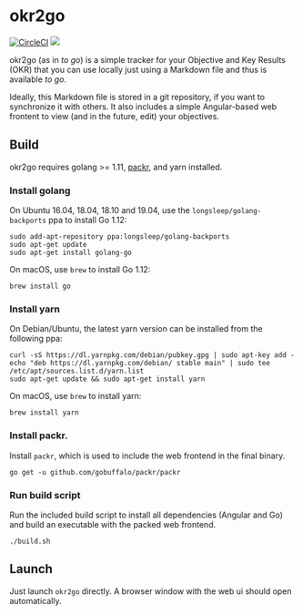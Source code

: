 # okr2go

[![CircleCI](https://circleci.com/gh/oxisto/okr2go.svg?style=shield)](https://circleci.com/gh/oxisto/okr2go) [![](https://godoc.org/github.com/oxisto/okr2go?status.svg)](https://godoc.org/github.com/oxisto/okr2go)


okr2go (as in *to go*)  is a simple tracker for your Objective and Key Results (OKR) that you can use locally just using a Markdown file and thus is available *to go*.

Ideally, this Markdown file is stored in a git repository, if you want to synchronize it with others. It also includes a simple Angular-based web frontent to view (and in the future, edit) your objectives.

## Build

okr2go requires golang >= 1.11, [packr](https://github.com/gobuffalo/packr), and yarn installed.

### Install golang

On Ubuntu 16.04, 18.04, 18.10 and 19.04, use the `longsleep/golang-backports` ppa to install Go 1.12:

```
sudo add-apt-repository ppa:longsleep/golang-backports
sudo apt-get update
sudo apt-get install golang-go
```

On macOS, use `brew` to install Go 1.12:

```
brew install go
```

### Install yarn

On Debian/Ubuntu, the latest yarn version can be installed from the following ppa:

```
curl -sS https://dl.yarnpkg.com/debian/pubkey.gpg | sudo apt-key add -
echo "deb https://dl.yarnpkg.com/debian/ stable main" | sudo tee /etc/apt/sources.list.d/yarn.list
sudo apt-get update && sudo apt-get install yarn
```

On macOS, use `brew` to install yarn:

```
brew install yarn
```

### Install packr.

Install `packr`, which is used to include the web frontend in the final binary.

```
go get -u github.com/gobuffalo/packr/packr
```

### Run build script

Run the included build script to install all dependencies (Angular and Go) and build an executable with the packed web frontend.

```
./build.sh
```

## Launch

Just launch `okr2go` directly. A browser window with the web ui should open automatically.
